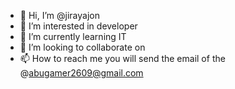 - 👋 Hi, I’m @jirayajon
- 👀 I’m interested in developer
- 🌱 I’m currently learning IT
- 💞️ I’m looking to collaborate on 
- 📫 How to reach me you will send the email of the  @abugamer2609@gmail.com


<!---
jirayajon/jirayajon is a ✨ special ✨ repository because its `README.md` (this file) appears on your GitHub profile.
You can click the Preview link to take a look at your changes.
--->
